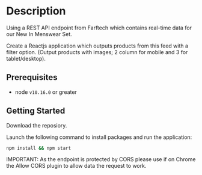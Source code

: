 # Description

Using a REST API endpoint from Farftech which contains real-time data for our New In Menswear Set.

Create a Reactjs application which outputs products from this feed with a filter option. (Output products with images; 2 column for mobile and 3 for tablet/desktop).

## Prerequisites
- node `v10.16.0` or greater

## Getting Started

Download the reposiory.

Launch the following command to install packages and run the application:

```sh
npm install && npm start
```

IMPORTANT: As the endpoint is protected by CORS please use if on Chrome the Allow CORS plugin to allow data the request to work.
